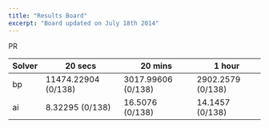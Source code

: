 ```yaml
---
title: "Results Board"
excerpt: "Board updated on July 18th 2014"
---
```


PR

| Solver	|	20 secs 	|	20 mins 		|	1 hour 		|
| --------------|-----------------------|-------------------------------|-----------------------|
| bp		| 11474.22904 (0/138)	|	3017.99606 (0/138)	| 2902.2579 (0/138)	|
| ai		| 8.32295 (0/138)	|	16.5076 (0/138)		| 14.1457 (0/138)	|

